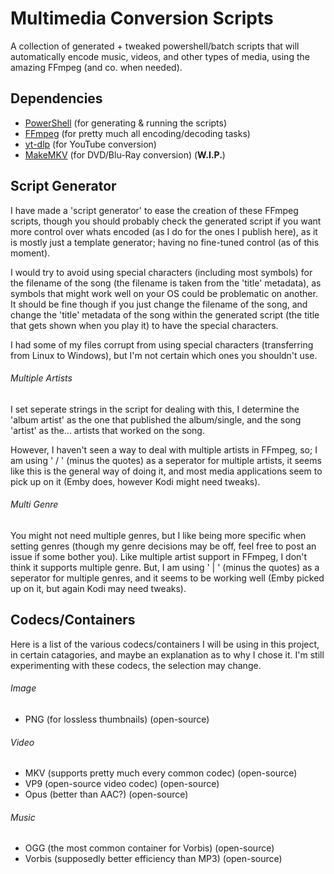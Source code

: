 # Multimedia Conversion Scripts
A collection of generated + tweaked powershell/batch scripts that will automatically encode music, videos, and other types of media, using the amazing FFmpeg (and co. when needed).


## Dependencies

- [PowerShell](https://github.com/PowerShell/PowerShell) (for generating & running the scripts)
- [FFmpeg](https://ffmpeg.org/) (for pretty much all encoding/decoding tasks)
- [yt-dlp](https://github.com/yt-dlp/yt-dlp) (for YouTube conversion)
- [MakeMKV](https://makemkv.com/) (for DVD/Blu-Ray conversion) (**W.I.P.**)


## Script Generator

I have made a 'script generator' to ease the creation of these FFmpeg scripts, though you should probably check the generated script if you want more control over whats encoded (as I do for the ones I publish here), as it is mostly just a template generator; having no fine-tuned control (as of this moment). 

I would try to avoid using special characters (including most symbols) for the filename of the song (the filename is taken from the 'title' metadata), as symbols that might work well on your OS could be problematic on another. It should be fine though if you just change the filename of the song, and change the 'title' metadata of the song within the generated script (the title that gets shown when you play it) to have the special characters.

I had some of my files corrupt from using special characters (transferring from Linux to Windows), but I'm not certain which ones you shouldn't use. 

###### Multiple Artists

I set seperate strings in the script for dealing with this, I determine the 'album artist' as the one that published the album/single, and the song 'artist' as the... artists that worked on the song.

However, I haven't seen a way to deal with multiple artists in FFmpeg, so; I am using ' / ' (minus the quotes) as a seperator for multiple artists, it seems like this is the general way of doing it, and most media applications seem to pick up on it (Emby does, however Kodi might need tweaks).

###### Multi Genre

You might not need multiple genres, but I like being more specific when setting genres (though my genre decisions may be off, feel free to post an issue if some bother you). Like multiple artist support in FFmpeg, I don't think it supports multiple genre. But, I am using ' | ' (minus the quotes) as a seperator for multiple genres, and it seems to be working well (Emby picked up on it, but again Kodi may need tweaks).

## Codecs/Containers

Here is a list of the various codecs/containers I will be using in this project, in certain catagories, and maybe an explanation as to why I chose it. I'm still experimenting with these codecs, the selection may change.

###### Image

- PNG (for lossless thumbnails) (open-source)

###### Video

- MKV (supports pretty much every common codec) (open-source)
- VP9 (open-source video codec) (open-source)
- Opus (better than AAC?) (open-source)

###### Music

- OGG (the most common container for Vorbis) (open-source)
- Vorbis (supposedly better efficiency than MP3) (open-source)
